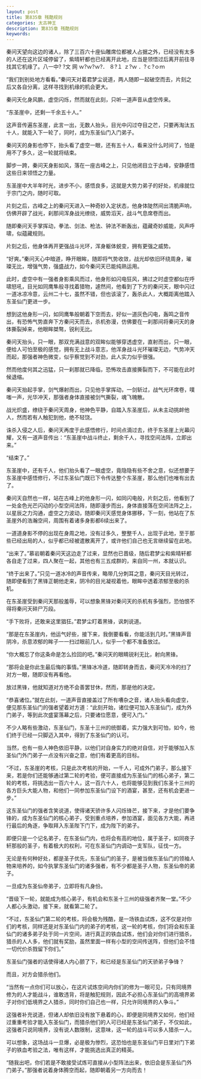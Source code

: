 ```yaml
---
layout: post
title: 第835章 残酷规则
categories: 太古神王
description: 第835章 残酷规则
keywords:
---
```


秦问天望向这边的诸人，除了三百六十座仙雕席位都被人占据之外，已经没有太多的人还在这片区域停留了，紫晴轩都也已经离开此地，应当是领悟过后离开前往寻找其它机缘了。八一中?  ?文  网  ｗ?ｗ?ｗ?． ８?１ ｚ?ｗ ．?ｃ?ｏｍ

“我们到别处地方看看。”秦问天对着君梦尘说道，两人随即一起破空而去，片刻之后又各自分离，这样寻找到机缘的机会更大。

秦问天化身风鹏，虚空闪烁，然而就在此刻，只听一道声音从虚空传来。

“东圣崖中，还剩一千余五十人。”

这声音传遍东圣崖，此言一出，无数人抬头，目光中闪过夺目之芒，只要再淘汰五十人，就能入下一轮了，同时，成为东圣仙门入门弟子。

秦问天的身影也停下，抬头看了虚空一眼，还有五十人，看来没什么时间了，怕是用不了多久，这一轮就将结束。

脚步一跨，秦问天身影如风，落在一座古峰之上，只见他闭目立于古峰，安静感悟这些日来领悟之力量。

东圣崖中大半年时光，进步不小，感悟良多，这就是大势力弟子的好处，机缘就位于宗门之内，随时可取。

片刻之后，古峰之上的秦问天进入一种奇妙入定状态，他身体陡然间出清脆声响，仿佛开辟了战光，刹那间浑身战光缭绕，威势滔天，战斗气息席卷而出。

随即秦问天手掌挥动，拳法、剑法、枪法、钟法不断轰出，蕴藏奇妙威能，风声呼啸，似蕴藏规则。

片刻之后，他身体再开更强战斗光环，浑身躯体蜕变，拥有更强之威势。

“好爽。”秦问天心中暗道，睁开眼眸，随即将气势收敛，战光却依旧环绕周身，璀璨无比，增强气势，强盛战力，如今秦问天已能纯熟运用。

此时，虚空中有一强者身影乘风而过，他身形如闪电狂风，拂过之时虚空都似在呼啸怒吼，目光如同鹰隼般寻找着猎物，遽然间，他看到了下方的秦问天，眼中闪过一道冰凉冷意，云州二十七，虽然不错，但也该滚了，轰杀此人，大概距离他踏入东圣仙门更进一步。

想到这他身形一闪，如同鹰隼般朝着下空而去，好似一道灰色闪电，轰鸣之音传出，有恐怖气势直奔下方秦问天而去，杀机弥漫，仿佛要在一刹那间将秦问天的身体撕裂掉来，他眼眸桀骜，锐利无比。

秦问天抬头，只一眼，那双充满战意的双眸似能够穿透虚空，直射而出，只一眼，便给人可怕至极的感觉，拥有无上战斗意志，他浑身战斗光环璀璨无边，气势冲天而起，那强者神色微变，似乎察觉到不对劲，此人实力似乎很强。

然而他度何其之迅猛，只一刹那就已降临，恐怖攻击直接撕裂而下，不可能在此时候退缩。

秦问天抬起手掌，剑气爆射而出，只见他手掌挥动，一剑斩过，战气光环席卷，噗嗤一声，光华冲天，那强者身体直接被剑气撕裂，魂飞魄散。

战光炽盛，缭绕于秦问天周身，他神色平静，自踏入东圣崖后，从未主动挑衅他人，然而若有人触犯到他，绝不轻饶。

诛杀入侵之人后，秦问天再度于此感悟修行，时间点滴过去，终于东圣崖上光幕闪耀，又有一道声音传出：“东圣崖中战斗终止，剩余千人，寻找空间法阵，立即出来。”

“结束了。”

东圣崖中，还有千人，他们抬头看了一眼虚空，竟隐隐有些不舍之意，似还想要于东圣崖中感悟修行，不过东圣仙门既已下令传达整个东圣崖，那么他们也唯有出去了。

秦问天自然也一样，站在古峰上的他身形一闪，如同闪电般，片刻之后，他看到了一处金色光芒闪动的小型空间法阵，随即漫步而出，身体直接落在空间法阵之上，以星辰之力沟通，虚空之力波动，随即秦问天感觉身体挪移，下一刻，他站在了东圣崖外的浩瀚空间，周围有着诸多身影都6续出来了。

一道道身影不停的出现在身周之地，没有过多久，整整千人，出现于此地，至于那些已经出局的人，似乎都已经被遣散离开了，或许他们自己也无言继续留在此地。

“出来了。”慕岩朝着秦问天这边走了过来，显然也已晋级，随后君梦尘和紫晴轩都各自走了过来，四人聚在一起，其他也有三五成群的，来自同一州，本就认识。

“终于出来了。”只见一道冰冷的声音传来，略带几分刺耳之意，秦问天目光转过，随即便看到了黑锋正朝他走来，阴冷的目光凝视着他，眼眸中透着浓郁至极的杀机。

在东圣崖受到秦问天那般羞辱，可以想象黑锋对秦问天的杀机有多强烈，恐怕恨不得将秦问天碎尸万段。

“手下败将，还敢来这里猖狂。”君梦尘盯着黑锋，讽刺说道。

“那是在东圣崖内，他运气好些，接下来，我倒要看看，你能活到几时。”黑锋声音阴冷，杀意浓郁的眸子一一扫过眼前几人，似乎一个都不准备放过。

“你大概忘了你这条命是怎么捡回的吧。”秦问天的眼睛锐利无比，射向黑锋。

“那将会是你此生最后悔的事情。”黑锋冰冷道，随即转身而去，秦问天冷冷的扫了对方一眼，随即没有再看他。

放过黑锋，他就知道对方绝不会善罢甘休，然而，那是他的决定。

“恭喜诸位。”就在此刻，一道声音直接盖过了所有嘈杂之音，诸人抬头看向虚空，便见那东圣仙门的强者望着对方道：“此刻开始，诸位便可加入东圣仙门，成为外门弟子，等到此次盛宴落幕之后，只要诸位愿意，便可入门。”

不少人略有些激动，东圣仙门，东圣十三州的统御着，实力强大到可怕，如今，他们终于已经一只脚迈入其中，得到了东圣仙门的认可。

当然，也有一些人神色依旧平静，以他们对自身实力的绝对自信，对于能够加入东圣仙门外门弟子一点没有兴奋之意，他们有着更高的目标。

“不过，东圣崖的考核，只是此次考核的开始，一千人，可成外门弟子，那么接下来，若是你们还能够通过第二轮的考验，便可直接成为东圣仙门的核心弟子，第二轮的考核，将挑选出一百六十人，这一百六十人，也将能够见到我们东圣十三州的各方巨头大能人物，和他们一同参加东圣仙门设下的酒宴，甚至，还有机会更进一步。”

这东圣仙门的强者含笑说道，使得诸天骄许多人闪烁锋芒，接下来，才是他们要争锋的，成为东圣仙门的核心弟子，受到重点培养，参加酒宴，面见各方大能，再进行最后的角逐，争取拜入东圣陛下门下，成为陛下的弟子。

即便只是一个记名弟子，在东圣仙门内，也将会有高的地位，属于圣子，如同夜子轩那般的圣子，有着极大的权利，可在东圣仙门内调动一支军队，征伐一方。

无论是有何种好处，都是圣子优先，东圣仙门的圣子，是被当做东圣仙门的领袖人物来培养的，如今执掌东圣仙门的诸多强者，有不少都是圣子人物，东圣仙帝的弟子。

一旦成为东圣仙帝弟子，立即将有凡身份。

“晋级下一轮，就能成为核心弟子，有机会和东圣十三州的级强者齐聚一堂。”不少人都心头激动，接下来，就看第二轮了。

“不过，东圣仙门第二轮的考核，将会极为残酷，是一场铁血试炼，这不仅是对你们的考核，同样还是对东圣仙门内的弟子的考核，这一轮的考核，你们将会和东圣仙门的诸多弟子处于同一片空间，进行真正的铁血试炼，他们会对你们进行猎杀，猎杀的人人多，他们就有奖励，虽然里面一样有小型的空间传送阵，但他们会不惜一切代价杀戮留下你们。”

东圣仙门强者的话使得诸人内心颤了下，和已经是东圣仙门的天骄弟子争锋？

而且，对方会猎杀他们。

“当然有一点你们可以放心，在这片试炼空间内你们的修为一眼可见，只有同境界修为的人才能战斗，谁敢违背，将是触犯规则，因此不必担心东圣仙门的高境界弟子对你们低境界之人猎杀，同时你们自己也一样，只允许同境界的人争斗。”

这强者补充说道，但诸人却依旧没有放下悬着的心，即便是同境界又如何，他们经过重重考验才能入东圣仙门，而猎杀他们的人可已经是东圣仙门弟子，不仅如此，这强者只说同境界，没有说人数限制，这意味，这一轮的战斗可以多人猎杀一人。

可以想象，这场战斗一旦爆，必是极为惨烈，这恐怕也是东圣仙门平日里对门下弟子的铁血考验之法，唯有这样，才能挑选出真正的精英。

“随我出吧，你们若是不敢接受试炼可直接从小型阵法出来，依旧会是东圣仙门外门弟子。”那强者说着身体腾空而起，随即朝着另一方向而去！
